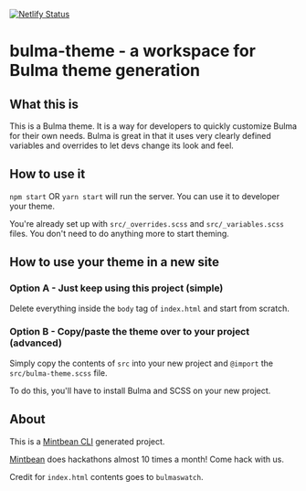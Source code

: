 [![Netlify Status](https://api.netlify.com/api/v1/badges/f82507be-62e0-4a55-9013-64862b2f878f/deploy-status)](https://app.netlify.com/sites/bulma-theme/deploys)

# bulma-theme - a workspace for Bulma theme generation

## What this is

This is a Bulma theme. It is a way for developers to quickly customize Bulma for their own needs. Bulma is great in that it uses very clearly defined variables and overrides to let devs change its look and feel.

## How to use it

`npm start` OR `yarn start` will run the server. You can use it to developer your theme.

You're already set up with `src/_overrides.scss` and `src/_variables.scss` files. You don't need to do anything more to start theming.

## How to use your theme in a new site

### Option A - Just keep using this project (simple)

Delete everything inside the `body` tag of `index.html` and start from scratch.

### Option B - Copy/paste the theme over to your project (advanced)

Simply copy the contents of `src` into your new project and `@import` the `src/bulma-theme.scss` file.

To do this, you'll have to install Bulma and SCSS on your new project.

## About

This is a [Mintbean CLI](https://www.npmjs.com/package/mintbean-cli) generated project.

[Mintbean](https://mintbean.io) does hackathons almost 10 times a month! Come hack with us.

Credit for `index.html` contents goes to `bulmaswatch`.
